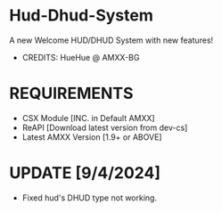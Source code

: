 # Hud-Dhud-System
A new Welcome HUD/DHUD System with new features!

- CREDITS:
HueHue @ AMXX-BG

# REQUIREMENTS

- CSX Module [INC. in Default AMXX]
- ReAPI [Download latest version from dev-cs]
- Latest AMXX Version [1.9+ or ABOVE]

# UPDATE [9/4/2024]

- Fixed hud's DHUD type not working.
